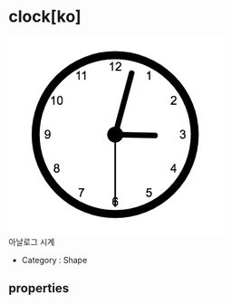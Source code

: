 # clock[ko]
![컴포넌트-아날로그시계][clock-analog-01]  
아날로그 시계

- Category : Shape


[clock-analog-01]: ../images/clock-analog-01.png
## properties
